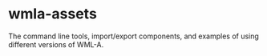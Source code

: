 # wmla-assets
The command line tools, import/export components, and examples of using different versions of WML-A.
